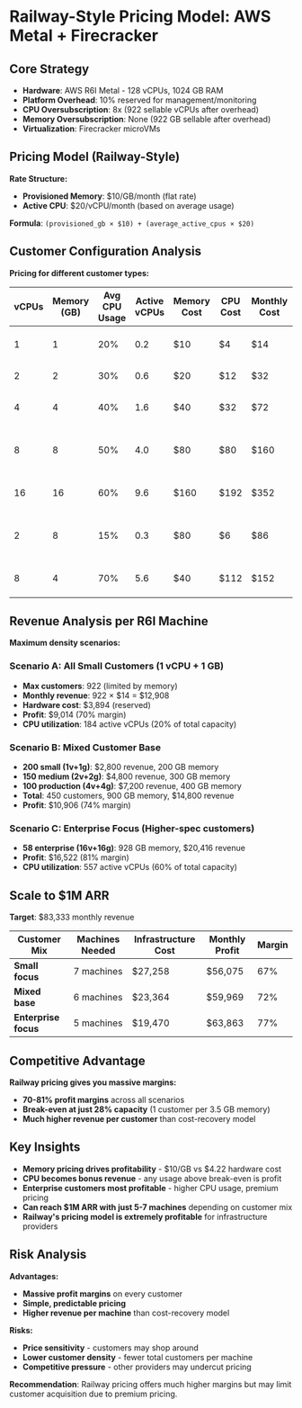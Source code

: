 # Railway-Style Pricing Model: AWS Metal + Firecracker

## Core Strategy
- **Hardware**: AWS R6I Metal - 128 vCPUs, 1024 GB RAM
- **Platform Overhead**: 10% reserved for management/monitoring
- **CPU Oversubscription**: 8x (922 sellable vCPUs after overhead)  
- **Memory Oversubscription**: None (922 GB sellable after overhead)
- **Virtualization**: Firecracker microVMs

## Pricing Model (Railway-Style)

**Rate Structure:**
- **Provisioned Memory**: $10/GB/month (flat rate)
- **Active CPU**: $20/vCPU/month (based on average usage)

**Formula**: `(provisioned_gb × $10) + (average_active_cpus × $20)`

## Customer Configuration Analysis

**Pricing for different customer types:**

| vCPUs | Memory (GB) | Avg CPU Usage | Active vCPUs | Memory Cost | CPU Cost | Monthly Cost | Use Case |
|-------|-------------|---------------|--------------|-------------|----------|--------------|----------|
| 1 | 1 | 20% | 0.2 | $10 | $4 | $14 | Small API, dev environment |
| 2 | 2 | 30% | 0.6 | $20 | $12 | $32 | Medium API, staging |
| 4 | 4 | 40% | 1.6 | $40 | $32 | $72 | Production API, web app |
| 8 | 8 | 50% | 4.0 | $80 | $80 | $160 | High-traffic API, background jobs |
| 16 | 16 | 60% | 9.6 | $160 | $192 | $352 | Enterprise API, data processing |
| 2 | 8 | 15% | 0.3 | $80 | $6 | $86 | Memory-heavy cache, database |
| 8 | 4 | 70% | 5.6 | $40 | $112 | $152 | CPU-intensive processing |

## Revenue Analysis per R6I Machine

**Maximum density scenarios:**

### Scenario A: All Small Customers (1 vCPU + 1 GB)
- **Max customers**: 922 (limited by memory)
- **Monthly revenue**: 922 × $14 = $12,908
- **Hardware cost**: $3,894 (reserved)
- **Profit**: $9,014 (70% margin)
- **CPU utilization**: 184 active vCPUs (20% of total capacity)

### Scenario B: Mixed Customer Base
- **200 small (1v+1g)**: $2,800 revenue, 200 GB memory
- **150 medium (2v+2g)**: $4,800 revenue, 300 GB memory  
- **100 production (4v+4g)**: $7,200 revenue, 400 GB memory
- **Total**: 450 customers, 900 GB memory, $14,800 revenue
- **Profit**: $10,906 (74% margin)

### Scenario C: Enterprise Focus (Higher-spec customers)
- **58 enterprise (16v+16g)**: 928 GB memory, $20,416 revenue
- **Profit**: $16,522 (81% margin)
- **CPU utilization**: 557 active vCPUs (60% of total capacity)

## Scale to $1M ARR

**Target**: $83,333 monthly revenue

| Customer Mix | Machines Needed | Infrastructure Cost | Monthly Profit | Margin |
|--------------|----------------|-------------------|----------------|---------|
| **Small focus** | 7 machines | $27,258 | $56,075 | 67% |
| **Mixed base** | 6 machines | $23,364 | $59,969 | 72% |
| **Enterprise focus** | 5 machines | $19,470 | $63,863 | 77% |

## Competitive Advantage

**Railway pricing gives you massive margins:**
- **70-81% profit margins** across all scenarios
- **Break-even at just 28% capacity** (1 customer per 3.5 GB memory)
- **Much higher revenue per customer** than cost-recovery model

## Key Insights

- **Memory pricing drives profitability** - $10/GB vs $4.22 hardware cost
- **CPU becomes bonus revenue** - any usage above break-even is profit
- **Enterprise customers most profitable** - higher CPU usage, premium pricing
- **Can reach $1M ARR with just 5-7 machines** depending on customer mix
- **Railway's pricing model is extremely profitable** for infrastructure providers

## Risk Analysis

**Advantages:**
- **Massive profit margins** on every customer
- **Simple, predictable pricing** 
- **Higher revenue per machine** than cost-recovery model

**Risks:**
- **Price sensitivity** - customers may shop around
- **Lower customer density** - fewer total customers per machine
- **Competitive pressure** - other providers may undercut pricing

**Recommendation**: Railway pricing offers much higher margins but may limit customer acquisition due to premium pricing.